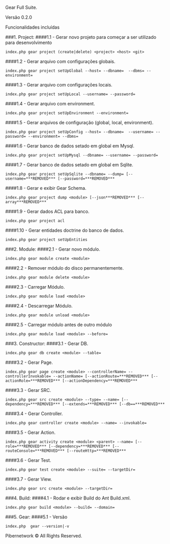 Gear Full Suite.

Versão 0.2.0

Funcionalidades incluídas

###1. Project:
####1.1 - Gerar novo projeto para começar a ser utilizado para desenvolvimento
```
index.php gear project (create|delete) <project> <host> <git>
```

####1.2 - Gerar arquivo com configurações globais.
```
index.php gear project setUpGlobal --host= --dbname=  --dbms= --environment= 
```


####1.3 - Gerar arquivo com configurações locais.
```
index.php gear project setUpLocal --username= --password=

```

####1.4 - Gerar arquivo com environment.
```
index.php gear project setUpEnvironment --environment=
```


####1.5 - Gerar arquivos de configuração (global, local, environment).
```
index.php gear project setUpConfig --host= --dbname=  --username= --password= --environment= --dbms=
```


####1.6 - Gerar banco de dados setado em global em Mysql.
```
index.php gear project setUpMysql --dbname= --username= --password=

```


####1.7 - Gerar banco de dados setado em global em Sqlite.
```
index.php gear project setUpSqlite --dbname= --dump= [--username=***REMOVED*** [--password=***REMOVED***
```


####1.8 - Gerar e exibir Gear Schema.
```
index.php gear project dump <module> [--json***REMOVED*** [--array***REMOVED***
```

####1.9 - Gerar dados ACL para banco.
```
index.php gear project acl
```

####1.10 - Gerar entidades doctrine do banco de dados.
```
index.php gear project setUpEntities
```


###2. Module:
####2.1 - Gerar novo módulo.
```
index.php gear module create <module>
```

####2.2 - Remover módulo do disco permanentemente.
```
index.php gear module delete <module>
```

####2.3 - Carregar Módulo.
```
index.php gear module load <module>
```

####2.4 - Descarregar Módulo.
```
index.php gear module unload <module>
```

####2.5 - Carregar módulo antes de outro módulo
```
index.php gear module load <module> --before=
```

###3. Constructor:
####3.1 - Gerar DB.
```
index.php gear db create <module> --table=
```

####3.2 - Gerar Page.
```
index.php gear page create <module> --controllerName= --controllerInvokable= --actionName= [--actionRoute=***REMOVED*** [--actionRole=***REMOVED*** [--actionDependency=***REMOVED***
```

####3.3 - Gerar SRC.
```
index.php gear src create <module> --type= --name= [--dependency=***REMOVED*** [--extends=***REMOVED*** [--db==***REMOVED***
```

####3.4 - Gerar Controller.
```
index.php gear controller create <module> --name= --invokable=
```

####3.5 - Gerar Action.
```
index.php gear activity create <module> <parent> --name= [--role=***REMOVED*** [--dependency=***REMOVED*** [--routeConsole=***REMOVED*** [--routeHttp=***REMOVED***
```

####3.6 - Gerar Test.
```
index.php gear test create <module> --suite= --targetDir=
```

####3.7 - Gerar View.
```
index.php gear src create <module> --targetDir=
```

###4. Build:
####4.1 - Rodar e exibir Build do Ant Build.xml.
```
index.php gear build <module> --build= --domain=
```

###5. Gear:
####5.1 - Versão
```
index.php  gear --version|-v
```



Pibernetwork © All Rights Reserved.
